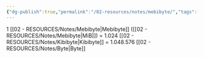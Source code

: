 ```yaml
---
{"dg-publish":true,"permalink":"/02-resources/notes/mebibyte/","tags":["#mathe/binärzahlen"],"noteIcon":"","updated":"2025-09-05T10:12:30.000+02:00"}
---
```


1 [[02 - RESOURCES/Notes/Mebibyte\|Mebibyte]] ([[02 - RESOURCES/Notes/Mebibyte\|MiB]]) = 1.024 [[02 - RESOURCES/Notes/Kibibyte\|Kibibyte]] = 1.048.576 [[02 - RESOURCES/Notes/Byte\|Byte]]